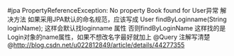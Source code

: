 #jpa PropertyReferenceException: No property Book found for User异常
    解决方法 
    如果采用JPA默认的命名规范，应该写成 
    User findByLoginname(String loginName);   这样会默认找loginname 属性 
    否则findByLoginName 这样找的是Login对象的name属性，如果不想改名字最好就加上 @Query 注解写清楚 
@http://blog.csdn.net/u022812849/article/details/44277355
